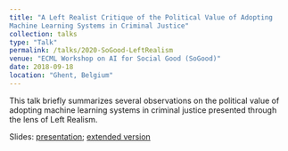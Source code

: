 ```yaml
---
title: "A Left Realist Critique of the Political Value of Adopting
Machine Learning Systems in Criminal Justice"
collection: talks
type: "Talk"
permalink: /talks/2020-SoGood-LeftRealism
venue: "ECML Workshop on AI for Social Good (SoGood)"
date: 2018-09-18
location: "Ghent, Belgium"
---
```


This talk briefly summarizes several observations on the political value of adopting machine learning systems in criminal justice presented through the lens of Left Realism.

Slides: [presentation](SoGood-LeftRealism_short.pdf); [extended version](SoGood-LeftRealism.pdf)
